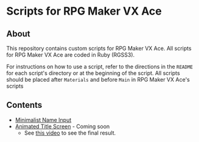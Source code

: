 # Scripts for RPG Maker VX Ace

## About
This repository contains custom scripts for RPG Maker VX Ace. All scripts for RPG Maker VX Ace are coded in Ruby (RGSS3).

For instructions on how to use a script, refer to the directions in the `README` for each script's directory or at the beginning of the script. All scripts should be placed after `Materials` and before `Main` in RPG Maker VX Ace's scripts
 
## Contents

* [Minimalist Name Input](https://github.com/moniker001/rpg-maker-scripts/tree/master/minimalist-name-input)
* [Animated Title Screen](https://github.com/moniker001/rpg-maker-scripts/tree/master/scc-title-screen) - Coming soon
  * See [this video](https://www.youtube.com/watch?v=Ee_74LG0MSQ#action=share) to see the final result.
